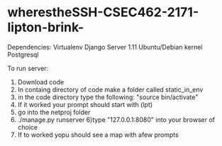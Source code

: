 # wherestheSSH-CSEC462-2171-lipton-brink-
Dependencies:
Virtualenv
Django Server 1.11
Ubuntu/Debian kernel
Postgresql

To run server:
1) Download code
2) In containg directory of code make a folder called static_in_env
3) in the code directory type the following: "source bin/activate"
3) If it worked your prompt should start with (lpt)
4) go into the netproj folder
5) ./manage.py runserver
6)type "127.0.0.1:8080" into your browser of choice
7) If to worked yopu should see a map with afew prompts
